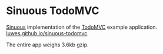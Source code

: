 # Sinuous TodoMVC

[Sinuous](https://github.com/luwes/sinuous/) implementation of the [TodoMVC](http://todomvc.com/) example application.  
[luwes.github.io/sinuous-todomvc](https://luwes.github.io/sinuous-todomvc).

The entire app weighs 3.6kb gzip.
